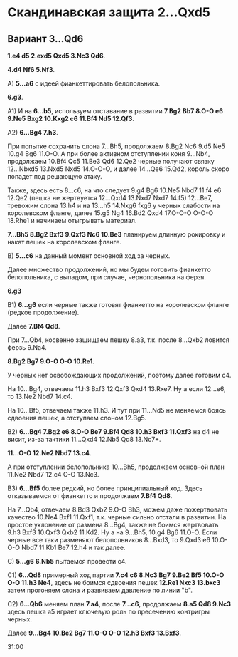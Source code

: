 # Скандинавская защита 2...Qxd5

## Вариант 3...Qd6

**1.e4 d5 2.exd5 Qxd5 3.Nc3 Qd6**.

**4.d4 Nf6 5.Nf3**.

A) **5...a6** с идеей фианкеттировать белопольника.

**6.g3**.

A1) И на **6...b5**, используем отставание в развитии **7.Bg2 Bb7 8.O-O e6 9.Ne5 Bxg2 10.Kxg2 c6 11.Bf4 Nd5 12.Qf3**.

A2) **6...Bg4 7.h3**.

При попытке сохранить слона 7...Bh5, продолжаем 8.Bg2 Nc6 9.d5 Ne5 10.g4 Bg6 11.O-O. А при более активном отступлении коня 9...Nb4, продолжаем 10.Bf4 Qc5 11.Be3 Qd6 12.Qe2 черные получают связку 12...Nbxd5 13.Nxd5 Nxd5 14.O-O-O, и далее 14...Qe6 15.Qd2, король скоро попадет под решающую атаку.

Также, здесь есть 8...c6, на что следует 9.g4 Bg6 10.Ne5 Nbd7 11.f4 e6 12.Qe2 (пешка не жертвуется 12...Qxd4 13.Nxd7 Nxd7 14.f5) 12...Be7, тревожим слона 13.h4 и на 13...h5 14.Nxg6 fxg6 у черных слабости на королевском фланге, далее 15.g5 Ng4 16.Bd2 Qxd4 17.O-O-O O-O-O 18.Rhe1 и начинаем отыгрывать материал.

 **7...Bh5 8.Bg2 Bxf3 9.Qxf3 Nc6 10.Be3** планируем длинную рокировку и накат пешек на королевском фланге.

B) **5...c6** на данный момент основной ход за черных.

Далее множество продолжений, но мы будем готовить фианкетто белопольника, с выпадом, при случае, чернопольника на ферзя.

 **6.g3**

B1) **6...g6** если черные также готовят фианкетто на королевском фланге (редкое продолжение).

Далее **7.Bf4 Qd8**.

При 7...Qb4, косвенно защищаем пешку 8.a3, т.к. после 8...Qxb2 ловится ферзь 9.Na4.

**8.Bg2 Bg7 9.O-O O-O 10.Re1**.

У черных нет освобождающих продолжений, поэтому далее готовим c4.

На 10...Bg4, отвечаем 11.h3 Bxf3 12.Qxf3 Qxd4 13.Rxe7. Ну а если 12...e6, то 13.Ne2 Nbd7 14.c4.

На 10...Bf5, отвечаем также 11.h3. И тут при 11...Nd5 не меняемся боясь сдвоения пешек, а отступаем слоном 12.Bg5.

B2) **6...Bg4 7.Bg2 e6 8.O-O Be7 9.Bf4 Qd8 10.h3 Bxf3 11.Qxf3** на d4 не висит, из-за тактики 11...Qxd4 12.Nb5 Qd8 13.Nc7+.

**11...O-O 12.Ne2 Nbd7 13.c4**.

А при отступлении белопольника 10...Bh5, продолжаем основной план 11.Ne2 Nbd7 12.c4 O-O 13.Nc3.

B3) **6...Bf5** более редкий, но более принципиальный ход. Здесь отказываемся от фианкетто и продолжаем **7.Bf4 Qd8**.

На 7...Qb4, отвечаем 8.Bd3 Qxb2 9.O-O Bh3, можем даже пожертвовать качество 10.Ne4 Bxf1 11.Qxf1, т.к. черные сильно отстали в развитии. На простое уклонение от размена 8...Bg4, также не боимся жертвовать 9.h3 Bxf3 10.Qxf3 Qxb2 11.Kd2. Ну а на 9...Bh5, 10.g4 Bg6 11.O-O. Если черные все таки разменяют белопольников 8...Bxd3, то 9.Qxd3 e6 10.O-O-O Nbd7 11.Kb1 Be7 12.h4 и так далее.

С) **5...g6 6.Nb5** пытаемся провести c4.

C1) **6...Qd8** примерный ход партии **7.c4 c6 8.Nc3 Bg7 9.Be2 Bf5 10.O-O O-O 11.h3 Ne4**, здесь не боимся сдвоения пешек **12.Re1 Nxc3 13.bxc3** затем прогоняем слона и развиваем давление по линии "b".

C2) **6...Qb6** меняем план **7.a4**, после **7...c6**, продолжаем **8.a5 Qd8 9.Nc3** здесь пешка a5 играет ключевую роль по пресечению контригры черных.

Далее **9...Bg4 10.Be2 Bg7 11.O-O O-O 12.h3 Bxf3 13.Bxf3**.

31:00